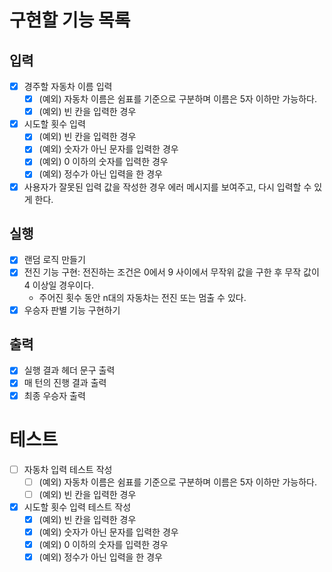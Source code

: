 # 구현할 기능 목록

## 입력

- [x] 경주할 자동차 이름 입력
  - [x] (예외) 자동차 이름은 쉼표를 기준으로 구분하며 이름은 5자 이하만 가능하다.
  - [x] (예외) 빈 칸을 입력한 경우
- [x] 시도할 횟수 입력
  - [x] (예외) 빈 칸을 입력한 경우
  - [x] (예외) 숫자가 아닌 문자를 입력한 경우
  - [x] (예외) 0 이하의 숫자를 입력한 경우
  - [x] (예외) 정수가 아닌 입력을 한 경우
- [x] 사용자가 잘못된 입력 값을 작성한 경우 에러 메시지를 보여주고, 다시 입력할 수 있게 한다.

## 실행

- [x] 랜덤 로직 만들기
- [x] 전진 기능 구현: 전진하는 조건은 0에서 9 사이에서 무작위 값을 구한 후 무작 값이 4 이상일 경우이다.
  - 주어진 횟수 동안 n대의 자동차는 전진 또는 멈출 수 있다.
- [x] 우승자 판별 기능 구현하기

## 출력

- [x] 실행 결과 헤더 문구 출력
- [x] 매 턴의 진행 결과 출력
- [x] 최종 우승자 출력

# 테스트

- [ ] 자동차 입력 테스트 작성
  - [ ] (예외) 자동차 이름은 쉼표를 기준으로 구분하며 이름은 5자 이하만 가능하다.
  - [ ] (예외) 빈 칸을 입력한 경우
- [x] 시도할 횟수 입력 테스트 작성
  - [x] (예외) 빈 칸을 입력한 경우
  - [x] (예외) 숫자가 아닌 문자를 입력한 경우
  - [x] (예외) 0 이하의 숫자를 입력한 경우
  - [x] (예외) 정수가 아닌 입력을 한 경우
